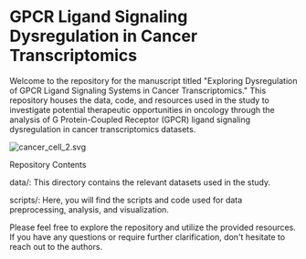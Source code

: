 # GPCR Ligand Signaling Dysregulation in Cancer Transcriptomics

Welcome to the repository for the manuscript titled "Exploring Dysregulation of GPCR Ligand Signaling Systems in Cancer Transcriptomics." This repository houses the data, code, and resources used in the study to investigate potential therapeutic opportunities in oncology through the analysis of G Protein-Coupled Receptor (GPCR) ligand signaling dysregulation in cancer transcriptomics datasets.

![cancer_cell_2.svg](https://github.com/raimondilab/gpcrsignalingaxes/blob/main/cancer_cell_2.svg)

Repository Contents

data/: This directory contains the relevant datasets used in the study.

scripts/: Here, you will find the scripts and code used for data preprocessing, analysis, and visualization.

Please feel free to explore the repository and utilize the provided resources. If you have any questions or require further clarification, don't hesitate to reach out to the authors.
